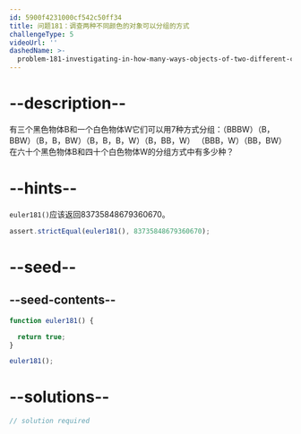 ```yaml
---
id: 5900f4231000cf542c50ff34
title: 问题181：调查两种不同颜色的对象可以分组的方式
challengeType: 5
videoUrl: ''
dashedName: >-
  problem-181-investigating-in-how-many-ways-objects-of-two-different-colours-can-be-grouped
---
```


# --description--

有三个黑色物体B和一个白色物体W它们可以用7种方式分组：（BBBW）（B，BBW）（B，B，BW）（B，B，B，W）（B，BB，W） （BBB，W）（BB，BW）在六十个黑色物体B和四十个白色物体W的分组方式中有多少种？

# --hints--

`euler181()`应该返回83735848679360670。

```js
assert.strictEqual(euler181(), 83735848679360670);
```

# --seed--

## --seed-contents--

```js
function euler181() {

  return true;
}

euler181();
```

# --solutions--

```js
// solution required
```
